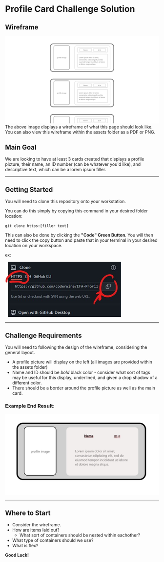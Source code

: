 # Profile Card Challenge Solution

## Wireframe
![Wireframe](./assets/documents/wireframe.png)
The above image displays a wireframe of what this page should look like. You can also view this wireframe within the assets folder as a PDF or PNG.

## Main Goal
We are looking to have at least 3 cards created that displays a profile picture, their name, an ID number (can be whatever you'd like), and descriptive text, which can be a lorem ipsum filler.

---

## Getting Started
You will need to clone this repository onto your workstation. 

You can do this simply by copying this command in your desired folder location:

`
git clone https:[filler text]
`

This can also be done by clicking the **"Code" Green Button**. You will then need to click the copy button and paste that in your terminal in your desired location on your workspace.

ex:

![Git Clone Screenshot](./assets/documents/gitcloneExampleScreenshot.jpg)

---
## Challenge Requirements
You will need to following the design of the wireframe, considering the general layout. 
- A profile picture will display on the left (all images are provided within the assets folder)
- Name and ID should be *bold* black color - consider what sort of tags may be useful for this display, underlined, and given a drop shadow of a different color.
- There should be a border around the profile picture as well as the main card.

### Example End Result:
![Results Example](./assets/documents/EndResultExample.jpg)

---
## Where to Start
- Consider the wireframe. 
- How are items laid out?
  - What sort of containers should be nested within eachother?
- What type of containers should we use?
- What is flex?


**Good Luck!**